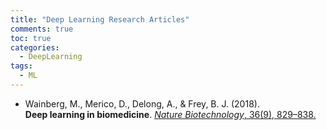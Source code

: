 ```yaml
---
title: "Deep Learning Research Articles"
comments: true
toc: true
categories:
  - DeepLearning
tags:
  - ML
---
```


*  Wainberg, M., Merico, D., Delong, A., & Frey, B. J. (2018). <br>
     __Deep learning in biomedicine__. [_Nature Biotechnology_, 36(9), 829–838.](https://www.nature.com/articles/nbt.4233) 